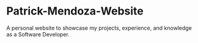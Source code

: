 # Patrick-Mendoza-Website
A personal website to showcase my projects, experience, and knowledge as a Software Developer.
